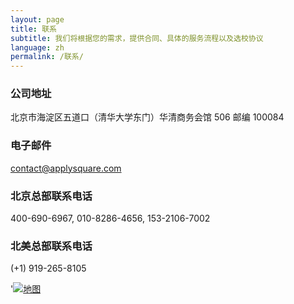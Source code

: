 ```yaml
---
layout: page
title: 联系
subtitle: 我们将根据您的需求，提供合同、具体的服务流程以及选校协议
language: zh
permalink: /联系/
---
```


### **公司地址**
北京市海淀区五道口（清华大学东门）华清商务会馆 506 邮编 100084

### **电子邮件**
<contact@applysquare.com>
        
### **北京总部联系电话**
400-690-6967, 010-8286-4656, 153-2106-7002

### **北美总部联系电话**
(+1) 919-265-8105

'[![地图](//applysquare-media.qiniudn.com/map.png)](//maps.google.com/maps?q=%E5%8D%8E%E6%B8%85%E5%98%89%E5%9B%AD)
